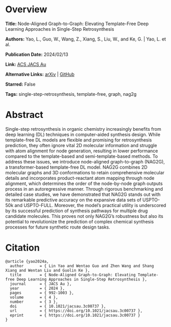 # Overview
**Title:**
Node-Aligned Graph-to-Graph: Elevating Template-Free Deep Learning Approaches in Single-Step Retrosynthesis

**Authors:**
Yao, L., Guo, W., Wang, Z., Xiang, S., Liu, W., and Ke, G. |
Yao, L. et al.

**Publication Date:**
2024/02/13

**Link:**
[ACS JACS Au](https://pubs.acs.org/doi/10.1021/jacsau.3c00737)

**Alternative Links:**
[arXiv](https://arxiv.org/abs/2309.15798) |
[GitHub](https://github.com/dptech-corp/NAG2G)

**Starred:**
False

**Tags:**
single-step-retrosynthesis, template-free, graph, nag2g


# Abstract
Single-step retrosynthesis in organic chemistry increasingly benefits from deep learning (DL) techniques in computer-aided synthesis design.
While template-free DL models are flexible and promising for retrosynthesis prediction, they often ignore vital 2D molecular information and struggle with atom alignment for node generation, resulting in lower performance compared to the template-based and semi-template-based methods.
To address these issues, we introduce node-aligned graph-to-graph (NAG2G), a transformer-based template-free DL model.
NAG2G combines 2D molecular graphs and 3D conformations to retain comprehensive molecular details and incorporates product-reactant atom mapping through node alignment, which determines the order of the node-by-node graph outputs process in an autoregressive manner.
Through rigorous benchmarking and detailed case studies, we have demonstrated that NAG2G stands out with its remarkable predictive accuracy on the expansive data sets of USPTO-50k and USPTO-FULL.
Moreover, the model’s practical utility is underscored by its successful prediction of synthesis pathways for multiple drug candidate molecules.
This proves not only NAG2G’s robustness but also its potential to revolutionize the prediction of complex chemical synthesis processes for future synthetic route design tasks.


# Citation
```
@article {yao2024a,
  author       = { Lin Yao and Wentao Guo and Zhen Wang and Shang Xiang and Wentan Liu and Guolin Ke },
  title        = { Node-Aligned Graph-to-Graph: Elevating Template-free Deep Learning Approaches in Single-Step Retrosynthesis },
  journal      = { JACS Au },
  year         = { 2024 },
  pages        = { 992-1003 },
  volume       = { 4 },
  number       = { 3 },
  doi          = { 10.1021/jacsau.3c00737 },
  url          = { https://doi.org/10.1021/jacsau.3c00737 },
  eprint       = { https://doi.org/10.1021/jacsau.3c00737 }
}
```
